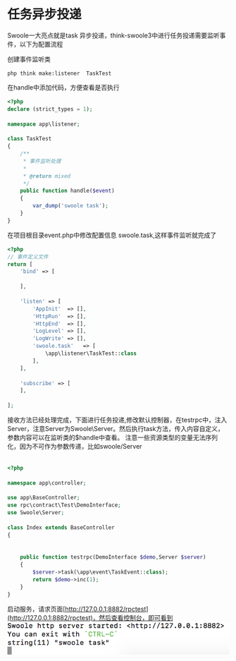 # 任务异步投递
Swoole一大亮点就是task 异步投递，think-swoole3中进行任务投递需要监听事件，以下为配置流程    

创建事件监听类
```
php think make:listener  TaskTest
```

在handle中添加代码，方便查看是否执行
```php
<?php
declare (strict_types = 1);

namespace app\listener;

class TaskTest
{
    /**
     * 事件监听处理
     *
     * @return mixed
     */
    public function handle($event)
    {
        var_dump('swoole task');
    }
}

```

在项目根目录event.php中修改配置信息 swoole.task,这样事件监听就完成了
```php
<?php
// 事件定义文件
return [
    'bind' => [

    ],

    'listen' => [
        'AppInit'  => [],
        'HttpRun'  => [],
        'HttpEnd'  => [],
        'LogLevel' => [],
        'LogWrite' => [],
        'swoole.task'   => [
            \app\listener\TaskTest::class
        ],
    ],

    'subscribe' => [
    ],

];
```

接收方法已经处理完成，下面进行任务投递,修改默认控制器，在testrpc中，注入Server，注意Server为Swoole\Server。然后执行task方法，传入内容自定义，参数内容可以在监听类的$handle中查看。
注意一些资源类型的变量无法序列化，因为不可作为参数传递，比如swoole/Server
```php

<?php

namespace app\controller;

use app\BaseController;
use rpc\contract\Test\DemoInterface;
use Swoole\Server;

class Index extends BaseController
{


    public function testrpc(DemoInterface $demo,Server $server)
    {
        $server->task(\app\event\TaskEvent::class);
        return $demo->inc(1);
    }
}

```

启动服务，请求页面[http://127.0.0.1:8882/rpctest](http://127.0.0.1:8882/rpctest)，然后查看控制台，即可看到
![](_v_images/20191220101654670_401390035.png)